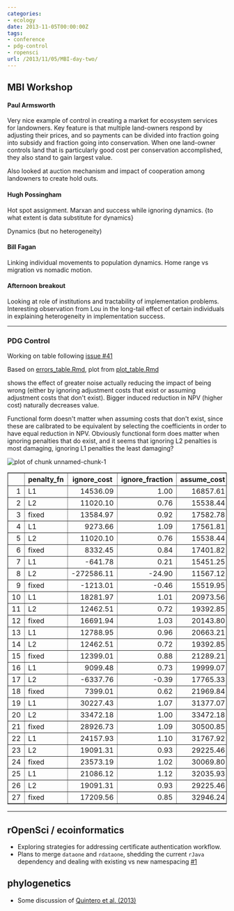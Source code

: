 ```yaml
---
categories:
- ecology
date: 2013-11-05T00:00:00Z
tags:
- conference
- pdg-control
- ropensci
url: /2013/11/05/MBI-day-two/
---
```


## MBI Workshop 

#### Paul Armsworth

Very nice example of control in creating a market for ecosystem services for landowners.  Key feature is that multiple land-owners respond by adjusting their prices, and so payments can be divided into fraction going into subsidy and fraction going into conservation.  When one land-owner controls land that is particularly good cost per conservation accomplished, they also stand to gain largest value.  

Also looked at auction mechanism and impact of cooperation among landowners to create hold outs.  

#### Hugh Possingham

Hot spot assignment. Marxan and success while ignoring dynamics.  {to what extent is data substitute for dynamics}

Dynamics (but no heterogeneity) 

#### Bill Fagan

Linking individual movements to population dynamics.  Home range vs migration vs nomadic motion.  

#### Afternoon breakout 

Looking at role of institutions and tractability of implementation problems.  Interesting observation from Lou in the long-tail effect of certain individuals in explaining heterogeneity in implementation success.  



--------

### PDG Control  

Working on table following [issue #41](https://github.com/cboettig/pdg_control/issues/41)

Based on [errors_table.Rmd](https://github.com/cboettig/pdg_control/blob/5c18c1108dd7502a54bb39c1750d9be74c974ba0/inst/examples/policycosts/errors_table.Rmd), plot from [plot_table.Rmd](https://github.com/cboettig/pdg_control/blob/49b3faf7cd4430aa8ba18cb5a36862b5d07f1e0f/inst/examples/policycosts/plot_table.Rmd)



shows the effect of greater noise actually reducing the impact of being wrong (either by ignoring adjustment costs that exist or assuming adjustment costs that don't exist).  Bigger induced reduction in NPV (higher cost) naturally decreases value. 

Functional form doesn't matter when assuming costs that don't exist, since these are calibrated to be equivalent by selecting the coefficients in order to have equal reduction in NPV.  Obviously functional form does matter when ignoring penalties that do exist, and it seems that ignoring L2 penalties is most damaging, ignoring L1 penalties the least damaging?  

![plot of chunk unnamed-chunk-1](http://farm8.staticflickr.com/7371/10693106325_9cb0c2c8bb_o.png) 



<TABLE border=1>
<TR> <TH>  </TH> <TH> penalty_fn </TH> <TH> ignore_cost </TH> <TH> ignore_fraction </TH> <TH> assume_cost </TH> <TH> assume_fraction </TH> <TH> sigma_g </TH> <TH> reduction </TH>  </TR>
  <TR> <TD align="right"> 1 </TD> <TD> L1 </TD> <TD align="right"> 14536.09 </TD> <TD align="right"> 1.00 </TD> <TD align="right"> 16857.61 </TD> <TD align="right"> 1.00 </TD> <TD align="right"> 0.05 </TD> <TD align="right"> 0.10 </TD> </TR>
    <TR> <TD align="right"> 2 </TD> <TD> L2 </TD> <TD align="right"> 11020.10 </TD> <TD align="right"> 0.76 </TD> <TD align="right"> 15538.44 </TD> <TD align="right"> 0.92 </TD> <TD align="right"> 0.05 </TD> <TD align="right"> 0.10 </TD> </TR>
      <TR> <TD align="right"> 3 </TD> <TD> fixed </TD> <TD align="right"> 13584.97 </TD> <TD align="right"> 0.92 </TD> <TD align="right"> 17582.78 </TD> <TD align="right"> 1.05 </TD> <TD align="right"> 0.05 </TD> <TD align="right"> 0.10 </TD> </TR>
        <TR> <TD align="right"> 4 </TD> <TD> L1 </TD> <TD align="right"> 9273.66 </TD> <TD align="right"> 1.09 </TD> <TD align="right"> 17561.81 </TD> <TD align="right"> 1.04 </TD> <TD align="right"> 0.05 </TD> <TD align="right"> 0.20 </TD> </TR>
          <TR> <TD align="right"> 5 </TD> <TD> L2 </TD> <TD align="right"> 11020.10 </TD> <TD align="right"> 0.76 </TD> <TD align="right"> 15538.44 </TD> <TD align="right"> 0.92 </TD> <TD align="right"> 0.05 </TD> <TD align="right"> 0.20 </TD> </TR>
            <TR> <TD align="right"> 6 </TD> <TD> fixed </TD> <TD align="right"> 8332.45 </TD> <TD align="right"> 0.84 </TD> <TD align="right"> 17401.82 </TD> <TD align="right"> 1.03 </TD> <TD align="right"> 0.05 </TD> <TD align="right"> 0.20 </TD> </TR>
              <TR> <TD align="right"> 7 </TD> <TD> L1 </TD> <TD align="right"> -641.78 </TD> <TD align="right"> 0.21 </TD> <TD align="right"> 15451.25 </TD> <TD align="right"> 0.92 </TD> <TD align="right"> 0.05 </TD> <TD align="right"> 0.30 </TD> </TR>
                <TR> <TD align="right"> 8 </TD> <TD> L2 </TD> <TD align="right"> -272586.11 </TD> <TD align="right"> -24.90 </TD> <TD align="right"> 11567.12 </TD> <TD align="right"> 0.69 </TD> <TD align="right"> 0.05 </TD> <TD align="right"> 0.30 </TD> </TR>
                  <TR> <TD align="right"> 9 </TD> <TD> fixed </TD> <TD align="right"> -1213.01 </TD> <TD align="right"> -0.46 </TD> <TD align="right"> 15519.95 </TD> <TD align="right"> 0.92 </TD> <TD align="right"> 0.05 </TD> <TD align="right"> 0.30 </TD> </TR>
                    <TR> <TD align="right"> 10 </TD> <TD> L1 </TD> <TD align="right"> 18281.97 </TD> <TD align="right"> 1.01 </TD> <TD align="right"> 20973.56 </TD> <TD align="right"> 0.99 </TD> <TD align="right"> 0.20 </TD> <TD align="right"> 0.10 </TD> </TR>
                      <TR> <TD align="right"> 11 </TD> <TD> L2 </TD> <TD align="right"> 12462.51 </TD> <TD align="right"> 0.72 </TD> <TD align="right"> 19392.85 </TD> <TD align="right"> 0.91 </TD> <TD align="right"> 0.20 </TD> <TD align="right"> 0.10 </TD> </TR>
                        <TR> <TD align="right"> 12 </TD> <TD> fixed </TD> <TD align="right"> 16691.94 </TD> <TD align="right"> 1.03 </TD> <TD align="right"> 20143.80 </TD> <TD align="right"> 0.95 </TD> <TD align="right"> 0.20 </TD> <TD align="right"> 0.10 </TD> </TR>
                          <TR> <TD align="right"> 13 </TD> <TD> L1 </TD> <TD align="right"> 12788.95 </TD> <TD align="right"> 0.96 </TD> <TD align="right"> 20663.21 </TD> <TD align="right"> 0.97 </TD> <TD align="right"> 0.20 </TD> <TD align="right"> 0.20 </TD> </TR>
                            <TR> <TD align="right"> 14 </TD> <TD> L2 </TD> <TD align="right"> 12462.51 </TD> <TD align="right"> 0.72 </TD> <TD align="right"> 19392.85 </TD> <TD align="right"> 0.91 </TD> <TD align="right"> 0.20 </TD> <TD align="right"> 0.20 </TD> </TR>
                              <TR> <TD align="right"> 15 </TD> <TD> fixed </TD> <TD align="right"> 12399.01 </TD> <TD align="right"> 0.88 </TD> <TD align="right"> 21289.21 </TD> <TD align="right"> 1.00 </TD> <TD align="right"> 0.20 </TD> <TD align="right"> 0.20 </TD> </TR>
                                <TR> <TD align="right"> 16 </TD> <TD> L1 </TD> <TD align="right"> 9099.48 </TD> <TD align="right"> 0.73 </TD> <TD align="right"> 19999.07 </TD> <TD align="right"> 0.94 </TD> <TD align="right"> 0.20 </TD> <TD align="right"> 0.30 </TD> </TR>
                                  <TR> <TD align="right"> 17 </TD> <TD> L2 </TD> <TD align="right"> -6337.76 </TD> <TD align="right"> -0.39 </TD> <TD align="right"> 17765.33 </TD> <TD align="right"> 0.83 </TD> <TD align="right"> 0.20 </TD> <TD align="right"> 0.30 </TD> </TR>
                                    <TR> <TD align="right"> 18 </TD> <TD> fixed </TD> <TD align="right"> 7399.01 </TD> <TD align="right"> 0.62 </TD> <TD align="right"> 21969.84 </TD> <TD align="right"> 1.03 </TD> <TD align="right"> 0.20 </TD> <TD align="right"> 0.30 </TD> </TR>
                                      <TR> <TD align="right"> 19 </TD> <TD> L1 </TD> <TD align="right"> 30227.43 </TD> <TD align="right"> 1.07 </TD> <TD align="right"> 31377.07 </TD> <TD align="right"> 0.94 </TD> <TD align="right"> 0.50 </TD> <TD align="right"> 0.10 </TD> </TR>
                                        <TR> <TD align="right"> 20 </TD> <TD> L2 </TD> <TD align="right"> 33472.18 </TD> <TD align="right"> 1.00 </TD> <TD align="right"> 33472.18 </TD> <TD align="right"> 1.00 </TD> <TD align="right"> 0.50 </TD> <TD align="right"> 0.10 </TD> </TR>
                                          <TR> <TD align="right"> 21 </TD> <TD> fixed </TD> <TD align="right"> 28926.73 </TD> <TD align="right"> 1.09 </TD> <TD align="right"> 30500.85 </TD> <TD align="right"> 0.91 </TD> <TD align="right"> 0.50 </TD> <TD align="right"> 0.10 </TD> </TR>
                                            <TR> <TD align="right"> 22 </TD> <TD> L1 </TD> <TD align="right"> 24157.93 </TD> <TD align="right"> 1.10 </TD> <TD align="right"> 31767.92 </TD> <TD align="right"> 0.95 </TD> <TD align="right"> 0.50 </TD> <TD align="right"> 0.20 </TD> </TR>
                                              <TR> <TD align="right"> 23 </TD> <TD> L2 </TD> <TD align="right"> 19091.31 </TD> <TD align="right"> 0.93 </TD> <TD align="right"> 29225.46 </TD> <TD align="right"> 0.87 </TD> <TD align="right"> 0.50 </TD> <TD align="right"> 0.20 </TD> </TR>
                                                <TR> <TD align="right"> 24 </TD> <TD> fixed </TD> <TD align="right"> 23573.19 </TD> <TD align="right"> 1.02 </TD> <TD align="right"> 30069.80 </TD> <TD align="right"> 0.90 </TD> <TD align="right"> 0.50 </TD> <TD align="right"> 0.20 </TD> </TR>
                                                  <TR> <TD align="right"> 25 </TD> <TD> L1 </TD> <TD align="right"> 21086.12 </TD> <TD align="right"> 1.12 </TD> <TD align="right"> 32035.93 </TD> <TD align="right"> 0.96 </TD> <TD align="right"> 0.50 </TD> <TD align="right"> 0.30 </TD> </TR>
                                                    <TR> <TD align="right"> 26 </TD> <TD> L2 </TD> <TD align="right"> 19091.31 </TD> <TD align="right"> 0.93 </TD> <TD align="right"> 29225.46 </TD> <TD align="right"> 0.87 </TD> <TD align="right"> 0.50 </TD> <TD align="right"> 0.30 </TD> </TR>
                                                      <TR> <TD align="right"> 27 </TD> <TD> fixed </TD> <TD align="right"> 17209.56 </TD> <TD align="right"> 0.85 </TD> <TD align="right"> 32946.24 </TD> <TD align="right"> 0.98 </TD> <TD align="right"> 0.50 </TD> <TD align="right"> 0.30 </TD> </TR>
                                                         </TABLE>


-------------------


## rOpenSci / ecoinformatics


- Exploring strategies for addressing certificate authentication workflow.  
- Plans to merge `dataone` and `rdataone`, shedding the current `rJava` dependency and dealing with existing vs new namespacing [#1](https://github.com/ropensci/rdataone/issues/1)


## phylogenetics

- Some discussion of <span class="showtooltip" title="Quintero I, Wiens J and Harmon L (2013). 'Rates of Projected Climate Change Dramatically Exceed Past Rates of Climatic Niche Evolution Among Vertebrate Species.' Ecology Letters, 16, pp. 1095-1103. ."><a href="http://dx.doi.org/10.1111/ele.12144">Quintero et al. (2013)</a></span>   





